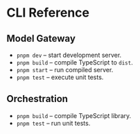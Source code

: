 # CLI Reference

## Model Gateway
- `pnpm dev` – start development server.
- `pnpm build` – compile TypeScript to `dist`.
- `pnpm start` – run compiled server.
- `pnpm test` – execute unit tests.

## Orchestration
- `pnpm build` – compile TypeScript library.
- `pnpm test` – run unit tests.
